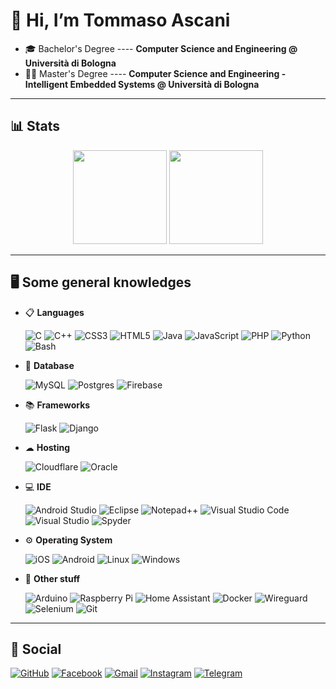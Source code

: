 # 👋 Hi, I’m Tommaso Ascani
- 🎓 Bachelor's Degree ---- **Computer Science and Engineering @ Università di Bologna**
- 👷‍♂️ Master's Degree ---- **Computer Science and Engineering - Intelligent Embedded Systems @ Università di Bologna**

---

## 📊 Stats

<div height="400" align="center">
  <img src="https://github-readme-stats.vercel.app/api?username=tommaso-ascani&show_icons=true&count_private=true&theme=dark&hide_title=true&include_all_commits=true" height="150">
  <img src="https://github-readme-stats.vercel.app/api/top-langs/?username=tommaso-ascani&layout=compact&theme=dark&hide_title=true" height="150">
</div>

---

## 🖥 Some general knowledges
  - 📋 **Languages**

    ![C](https://img.shields.io/badge/c-%2300599C.svg?style=for-the-badge&logo=c&logoColor=white)
    ![C++](https://img.shields.io/badge/c++-%2300599C.svg?style=for-the-badge&logo=c%2B%2B&logoColor=white)
    ![CSS3](https://img.shields.io/badge/css3-%231572B6.svg?style=for-the-badge&logo=css3&logoColor=white)
    ![HTML5](https://img.shields.io/badge/html5-%23E34F26.svg?style=for-the-badge&logo=html5&logoColor=white)
    ![Java](https://img.shields.io/badge/java-%23ED8B00.svg?style=for-the-badge&logo=java&logoColor=white)
    ![JavaScript](https://img.shields.io/badge/javascript-%23323330.svg?style=for-the-badge&logo=javascript&logoColor=%23F7DF1E)
    ![PHP](https://img.shields.io/badge/php-%23777BB4.svg?style=for-the-badge&logo=php&logoColor=white)
    ![Python](https://img.shields.io/badge/python-3670A0?style=for-the-badge&logo=python&logoColor=ffdd54)
    ![Bash](https://img.shields.io/badge/shell_script-%23121011.svg?style=for-the-badge&logo=gnu-bash&logoColor=white)

  - 💾 **Database**
  
    ![MySQL](https://img.shields.io/badge/mysql-%2300f.svg?style=for-the-badge&logo=mysql&logoColor=white)
    ![Postgres](https://img.shields.io/badge/postgres-%23316192.svg?style=for-the-badge&logo=postgresql&logoColor=white)
    ![Firebase](https://img.shields.io/badge/Firebase-039BE5?style=for-the-badge&logo=Firebase&logoColor=white)
    
  - 📚 **Frameworks**

    ![Flask](https://img.shields.io/badge/flask-%23000.svg?style=for-the-badge&logo=flask&logoColor=white)
    ![Django](https://img.shields.io/badge/django-%23092E20.svg?style=for-the-badge&logo=django&logoColor=white)
    
  - ☁ **Hosting**

    ![Cloudflare](https://img.shields.io/badge/Cloudflare-F38020?style=for-the-badge&logo=Cloudflare&logoColor=white)
    ![Oracle](https://img.shields.io/badge/Oracle-F80000?style=for-the-badge&logo=oracle&logoColor=white)
    
  - 💻 **IDE**

    ![Android Studio](https://img.shields.io/badge/Android%20Studio-3DDC84.svg?style=for-the-badge&logo=android-studio&logoColor=white)
    ![Eclipse](https://img.shields.io/badge/Eclipse-FE7A16.svg?style=for-the-badge&logo=Eclipse&logoColor=white)
    ![Notepad++](https://img.shields.io/badge/Notepad++-90E59A.svg?style=for-the-badge&logo=notepad%2b%2b&logoColor=black)
    ![Visual Studio Code](https://img.shields.io/badge/Visual%20Studio%20Code-0078d7.svg?style=for-the-badge&logo=visual-studio-code&logoColor=white)
    ![Visual Studio](https://img.shields.io/badge/Visual%20Studio-5C2D91.svg?style=for-the-badge&logo=visual-studio&logoColor=white)
    ![Spyder](https://img.shields.io/badge/Spyder-838485?style=for-the-badge&logo=spyder%20ide&logoColor=maroon)
    
  - ⚙ **Operating System**

    ![iOS](https://img.shields.io/badge/iOS-000000?style=for-the-badge&logo=ios&logoColor=white)
    ![Android](https://img.shields.io/badge/Android-3DDC84?style=for-the-badge&logo=android&logoColor=white)
    ![Linux](https://img.shields.io/badge/Linux-FCC624?style=for-the-badge&logo=linux&logoColor=black)
    ![Windows](https://img.shields.io/badge/Windows-0078D6?style=for-the-badge&logo=windows&logoColor=white)
    
  - 📍 **Other stuff**

    ![Arduino](https://img.shields.io/badge/-Arduino-00979D?style=for-the-badge&logo=Arduino&logoColor=white)
    ![Raspberry Pi](https://img.shields.io/badge/-RaspberryPi-C51A4A?style=for-the-badge&logo=Raspberry-Pi)
    ![Home Assistant](https://img.shields.io/badge/home%20assistant-%2341BDF5.svg?style=for-the-badge&logo=home-assistant&logoColor=white)
    ![Docker](https://img.shields.io/badge/docker-%230db7ed.svg?style=for-the-badge&logo=docker&logoColor=white)
    ![Wireguard](https://img.shields.io/badge/wireguard-%2388171A.svg?style=for-the-badge&logo=wireguard&logoColor=white)
    ![Selenium](https://img.shields.io/badge/-selenium-%43B02A?style=for-the-badge&logo=selenium&logoColor=white)
    ![Git](https://img.shields.io/badge/git-%23F05033.svg?style=for-the-badge&logo=git&logoColor=white)
    
---
    
## 📱 Social
    
  [![GitHub](https://img.shields.io/badge/github-%23121011.svg?style=for-the-badge&logo=github&logoColor=white)](https://github.com/tommaso-ascani/tommaso-ascani/)
  [![Facebook](https://img.shields.io/badge/Facebook-%231877F2.svg?style=for-the-badge&logo=Facebook&logoColor=white)](https://www.facebook.com/tommaso.ascani.7/)
  [![Gmail](https://img.shields.io/badge/Gmail-D14836?style=for-the-badge&logo=gmail&logoColor=white)](mailto:tommaso.ascani@gmail.com)
  [![Instagram](https://img.shields.io/badge/Instagram-%23E4405F.svg?style=for-the-badge&logo=Instagram&logoColor=white)](https://www.instagram.com/tommaso.ascani/)
  [![Telegram](https://img.shields.io/badge/Telegram-2CA5E0?style=for-the-badge&logo=telegram&logoColor=white)](https://t.me/TommasoAscani)
  <!-- 
  ![LinkedIn](https://img.shields.io/badge/linkedin-%230077B5.svg?style=for-the-badge&logo=linkedin&logoColor=white) 
  ![Twitter](https://img.shields.io/badge/Twitter-%231DA1F2.svg?style=for-the-badge&logo=Twitter&logoColor=white) 
  -->
